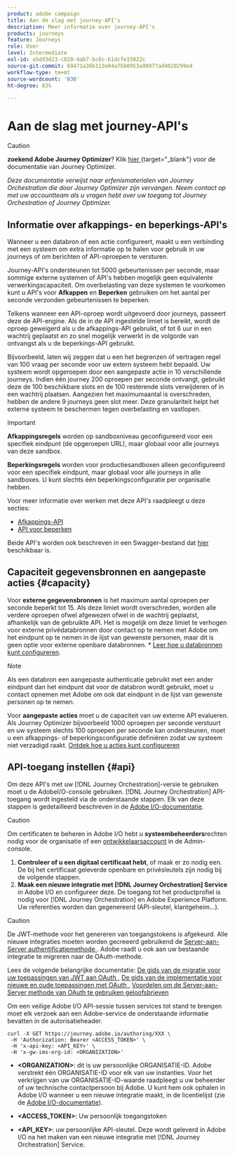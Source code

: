 ```yaml
---
product: adobe campaign
title: Aan de slag met journey-API's
description: Meer informatie over journey-API's
products: journeys
feature: Journeys
role: User
level: Intermediate
exl-id: a5dd3d23-c820-4ab7-bc6c-b1dcfe15022c
source-git-commit: 69471a36b113e04a7bb0953a90977ad4020299e4
workflow-type: tm+mt
source-wordcount: '836'
ht-degree: 83%

---
```


# Aan de slag met journey-API&#39;s


>[!CAUTION]
>
>**zoekend Adobe Journey Optimizer**? Klik [ hier ](https://experienceleague.adobe.com/en/docs/journey-optimizer/using/ajo-home){target="_blank"} voor de documentatie van Journey Optimizer.
>
>
>_Deze documentatie verwijst naar erfenismaterialen van Journey Orchestration die door Journey Optimizer zijn vervangen. Neem contact op met uw accountteam als u vragen hebt over uw toegang tot Journey Orchestration of Journey Optimizer._


## Informatie over afkappings- en beperkings-API&#39;s

Wanneer u een databron of een actie configureert, maakt u een verbinding met een systeem om extra informatie op te halen voor gebruik in uw journeys of om berichten of API-oproepen te versturen.

Journey-API&#39;s ondersteunen tot 5000 gebeurtenissen per seconde, maar sommige externe systemen of API&#39;s hebben mogelijk geen equivalente verwerkingscapaciteit. Om overbelasting van deze systemen te voorkomen kunt u API&#39;s voor **Afkappen** en **Beperken** gebruiken om het aantal per seconde verzonden gebeurtenissen te beperken.

Telkens wanneer een API-oproep wordt uitgevoerd door journeys, passeert deze de API-engine. Als de in de API ingestelde limiet is bereikt, wordt de oproep geweigerd als u de afkappings-API gebruikt, of tot 6 uur in een wachtrij geplaatst en zo snel mogelijk verwerkt in de volgorde van ontvangst als u de beperkings-API gebruikt.

Bijvoorbeeld, laten wij zeggen dat u een het begrenzen of vertragen regel van 100 vraag per seconde voor uw extern systeem hebt bepaald. Uw systeem wordt opgeroepen door een aangepaste actie in 10 verschillende journeys. Indien één journey 200 oproepen per seconde ontvangt, gebruikt deze de 100 beschikbare slots en de 100 resterende slots verwijderen of in een wachtrij plaatsen. Aangezien het maximumaantal is overschreden, hebben de andere 9 journeys geen slot meer. Deze granulariteit helpt het externe systeem te beschermen tegen overbelasting en vastlopen.

>[!IMPORTANT]
>
>**Afkappingsregels** worden op sandboxniveau geconfigureerd voor een specifiek eindpunt (de opgeroepen URL), maar globaal voor alle journeys van deze sandbox.
>
>**Beperkingsregels** worden voor productiesandboxen alleen geconfigureerd voor een specifiek eindpunt, maar globaal voor alle journeys in alle sandboxes. U kunt slechts één beperkingsconfiguratie per organisatie hebben.

Voor meer informatie over werken met deze API&#39;s raadpleegt u deze secties:

* [Afkappings-API](capping.md)
* [API voor beperken](throttling.md)

Beide API&#39;s worden ook beschreven in een Swagger-bestand dat [hier](https://adobedocs.github.io/JourneyAPI/docs/) beschikbaar is.

## Capaciteit gegevensbronnen en aangepaste acties {#capacity}

Voor **externe gegevensbronnen** is het maximum aantal oproepen per seconde beperkt tot 15. Als deze limiet wordt overschreden, worden alle verdere oproepen ofwel afgewezen ofwel in de wachtrij geplaatst, afhankelijk van de gebruikte API. Het is mogelijk om deze limiet te verhogen voor externe privédatabronnen door contact op te nemen met Adobe om het eindpunt op te nemen in de lijst van gewenste personen, maar dit is geen optie voor externe openbare databronnen. * [Leer hoe u databronnen kunt configureren](../datasource/about-data-sources.md).

>[!NOTE]
>
>Als een databron een aangepaste authenticatie gebruikt met een ander eindpunt dan het eindpunt dat voor de databron wordt gebruikt, moet u contact opnemen met Adobe om ook dat eindpunt in de lijst van gewenste personen op te nemen.

Voor **aangepaste acties** moet u de capaciteit van uw externe API evalueren. Als Journey Optimizer bijvoorbeeld 1000 oproepen per seconde verstuurt en uw systeem slechts 100 oproepen per seconde kan ondersteunen, moet u een afkappings- of beperkingsconfiguratie definiëren zodat uw systeem niet verzadigd raakt. [Ontdek hoe u acties kunt configureren](../action/action.md)

## API-toegang instellen {#api}

Om deze API&#39;s met uw [!DNL Journey Orchestration]-versie te gebruiken moet u de AdobeI/O-console gebruiken. [!DNL Journey Orchestration] API-toegang wordt ingesteld via de onderstaande stappen. Elk van deze stappen is gedetailleerd beschreven in de [Adobe I/O-documentatie](https://www.adobe.io/authentication/auth-methods.html#!AdobeDocs/adobeio-auth/master/AuthenticationOverview/ServiceAccountIntegration.md).

>[!CAUTION]
>
>Om certificaten te beheren in Adobe I/O hebt u <b>systeembeheerders</b>rechten nodig voor de organisatie of een [ontwikkelaarsaccount](https://helpx.adobe.com/nl/enterprise/using/manage-developers.html) in de Admin-console.

1. **Controleer of u een digitaal certificaat hebt**, of maak er zo nodig een. De bij het certificaat geleverde openbare en privésleutels zijn nodig bij de volgende stappen.
1. **Maak een nieuwe integratie met [!DNL Journey Orchestration] Service** in Adobe I/O en configureer deze. De toegang tot het productprofiel is nodig voor [!DNL Journey Orchestration] en Adobe Experience Platform. Uw referenties worden dan gegenereerd (API-sleutel, klantgeheim...).

>[!CAUTION]
>
>De JWT-methode voor het genereren van toegangstokens is afgekeurd. Alle nieuwe integraties moeten worden gecreeerd gebruikend de [ Server-aan-Server authentificatiemethode ](https://experienceleague.adobe.com/docs/experience-platform/landing/platform-apis/api-authentication.html#select-oauth-server-to-server). Adobe raadt u ook aan uw bestaande integratie te migreren naar de OAuth-methode.
>
>Lees de volgende belangrijke documentatie:
>[De gids van de migratie voor uw toepassingen van JWT aan OAuth ](https://developer.adobe.com/developer-console/docs/guides/authentication/ServerToServerAuthentication/migration/),
>[De gids van de implementatie voor nieuwe en oude toepassingen met OAuth ](https://developer.adobe.com/developer-console/docs/guides/authentication/ServerToServerAuthentication/implementation/),
>[Voordelen om de Server-aan-Server methode van OAuth te gebruiken geloofsbrieven ](https://developer.adobe.com/developer-console/docs/guides/authentication/ServerToServerAuthentication/migration/#why-oauth-server-to-server-credentials)

Om een veilige Adobe I/O API-sessie tussen services tot stand te brengen moet elk verzoek aan een Adobe-service de onderstaande informatie bevatten in de autorisatieheader.

```
curl -X GET https://journey.adobe.io/authoring/XXX \
 -H 'Authorization: Bearer <ACCESS_TOKEN>' \
 -H 'x-api-key: <API_KEY>' \
 -H 'x-gw-ims-org-id: <ORGANIZATION>'
```

* **&lt;ORGANIZATION>**: dit is uw persoonlijke ORGANISATIE-ID. Adobe verstrekt één ORGANISATIE-ID voor elk van uw instanties. Voor het verkrijgen van uw ORGANISATIE-ID-waarde raadpleegt u uw beheerder of uw technische contactpersoon bij Adobe. U kunt hem ook ophalen in Adobe I/O wanneer u een nieuwe integratie maakt, in de licentielijst (zie de [Adobe I/O-documentatie](https://www.adobe.io/authentication/auth-methods.html#!AdobeDocs/adobeio-auth/master/AuthenticationOverview/ServiceAccountIntegration.md)).

* **&lt;ACCESS_TOKEN>**: Uw persoonlijk toegangstoken

* **&lt;API_KEY>**: uw persoonlijke API-sleutel. Deze wordt geleverd in Adobe I/O na het maken van een nieuwe integratie met [!DNL Journey Orchestration] Service.
